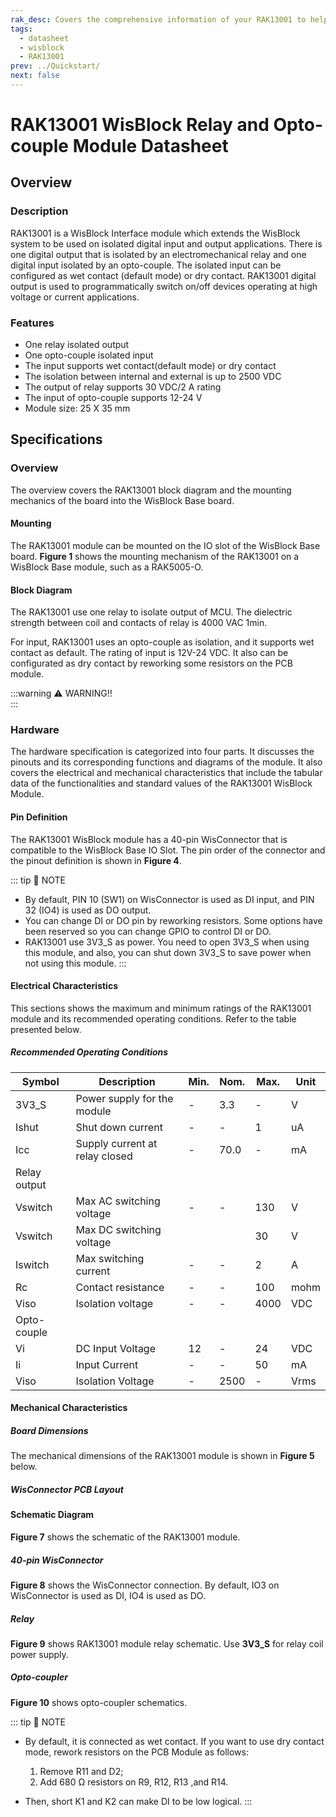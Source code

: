 ```yaml
---
rak_desc: Covers the comprehensive information of your RAK13001 to help you in using it. This information includes technical specifications, characteristics, and requirements, and it also discusses the device components.
tags:
  - datasheet
  - wisblock
  - RAK13001
prev: ../Quickstart/
next: false
---
```


# RAK13001 WisBlock Relay and Opto-couple Module Datasheet

## Overview

### Description

RAK13001 is a WisBlock Interface module which extends the WisBlock system to be used on isolated digital input and output applications. There is one digital output that is isolated by an electromechanical relay and one digital input isolated by an opto-couple. The isolated input can be configured as wet contact (default mode) or dry contact. RAK13001 digital output is used to programmatically switch on/off devices operating at high voltage or current applications.

### Features

- One relay isolated output
- One opto-couple isolated input
- The input supports wet contact(default mode) or dry contact
- The isolation between internal and external is up to 2500&nbsp;VDC
- The output of relay supports 30&nbsp;VDC/2&nbsp;A rating
- The input of opto-couple supports 12-24&nbsp;V
- Module size: 25 X 35&nbsp;mm

## Specifications

### Overview 

The overview covers the RAK13001 block diagram and the mounting mechanics of the board into the WisBlock Base board.

#### Mounting

The RAK13001 module can be mounted on the IO slot of the WisBlock Base board. **Figure 1** shows the mounting mechanism of the RAK13001 on a WisBlock Base module, such as a RAK5005-O.

<rk-img
  src="/assets/images/wisblock/rak13001/datasheet/mounting-mechanism.png"
  width="60%"
  caption="RAK13001 mounting mechanism on a WisBlock Base module"
/>

#### Block Diagram

<rk-img
  src="/assets/images/wisblock/rak13001/datasheet/block-diagram.png"
  width="70%"
  caption="RAK13001 Block Diagram"
/>

The RAK13001 use one relay to isolate output of MCU. The dielectric strength between coil and contacts of relay is 4000&nbsp;VAC 1min.

For input, RAK13001 uses an opto-couple as isolation, and it supports wet contact as default. The rating of input is 12V-24&nbsp;VDC. It also can be configurated as dry contact by reworking some resistors on the PCB module.

:::warning ⚠️ WARNING!!    
<rk-img
  src="/assets/images/wisblock/rak13001/datasheet/warning.png"
  width="90%"
  caption="Safety Precaution"
/>
:::

### Hardware

The hardware specification is categorized into four parts. It discusses the pinouts and its corresponding functions and diagrams of the module. It also covers the electrical and mechanical characteristics that include the tabular data of the functionalities and standard values of the RAK13001 WisBlock Module.

#### Pin Definition

The RAK13001 WisBlock module has a 40-pin WisConnector that is compatible to the WisBlock Base IO Slot. The pin order of the connector and the pinout definition is shown in **Figure 4**. 

<rk-img
  src="/assets/images/wisblock/rak13001/datasheet/RAK13001_Pinout.svg"
  width="50%"
  caption="RAK13001 Pinout Schematic"
/>

::: tip 📝 NOTE
- By default, PIN 10 (SW1) on WisConnector is used as DI input, and PIN 32 (IO4) is used as DO output. 
- You can change DI or DO pin by reworking resistors. Some options have been reserved so you can change GPIO to control DI or DO.
- RAK13001 use 3V3_S as power. You need to open 3V3_S when using this module, and also, you can shut down 3V3_S to save power when not using this module.
:::  

#### Electrical Characteristics

This sections shows the maximum and minimum ratings of the RAK13001 module and its recommended operating conditions. Refer to the table presented below.

##### Recommended Operating Conditions

| Symbol       | Description                    | Min. | Nom. | Max. | Unit |
| ------------ | ------------------------------ | ---- | ---- | ---- | ---- |
| 3V3_S        | Power supply for the module    | -    | 3.3  | -    | V    |
| Ishut        | Shut down current              | -    | -    | 1    | uA   |
| Icc          | Supply current at relay closed | -    | 70.0 | -    | mA   |
| Relay output |                                |      |      |      |      |
| Vswitch      | Max AC switching voltage       | -    | -    | 130  | V    |
| Vswitch      | Max DC switching voltage       |      |      | 30   | V    |
| Iswitch      | Max switching current          | -    | -    | 2    | A    |
| Rc           | Contact resistance             | -    | -    | 100  | mohm |
| Viso         | Isolation voltage              | -    | -    | 4000 | VDC  |
| Opto-couple  |                                |      |      |      |      |
| Vi           | DC Input Voltage               | 12   | -    | 24   | VDC  |
| Ii           | Input Current                  | -    | -    | 50   | mA   |
| Viso         | Isolation Voltage              | -    | 2500 | -    | Vrms |



#### Mechanical Characteristics

##### Board Dimensions

The mechanical dimensions of the RAK13001 module is shown in **Figure 5** below.

<rk-img
  src="/assets/images/wisblock/rak13001/datasheet/mechanical-dimensions.png"
  width="75%"
  caption="RAK13001 Mechanical Dimensions"
/>

##### WisConnector PCB Layout

<rk-img
  src="/assets/images/wisblock/rak13001/datasheet/wisconnector-pcb.png"
  width="100%"
  caption="WisConnector PCB footprint and recommendations"
/>

#### Schematic Diagram

**Figure 7** shows the schematic of the RAK13001 module.

<rk-img
  src="/assets/images/wisblock/rak13001/datasheet/rak13001-schematic.png"
  width="100%"
  caption="RAK13001 WisBlock Module Schematic"
/>

##### 40-pin WisConnector

**Figure 8** shows the WisConnector connection. By default, IO3 on WisConnector is used as DI, IO4 is used as DO.

<rk-img
  src="/assets/images/wisblock/rak13001/datasheet/rak13001-wisio.png"
  width="50%"
  caption="RAK13001 WisConnector"
/>

##### Relay 

**Figure 9** shows RAK13001 module relay schematic. Use **3V3_S** for relay coil power supply.

<rk-img
  src="/assets/images/wisblock/rak13001/datasheet/rak13001-relay.png"
  width="50%"
  caption="RAK13001 WisBlock Relay Schematic"
/>

##### Opto-coupler

**Figure 10** shows opto-coupler schematics.

<rk-img
  src="/assets/images/wisblock/rak13001/datasheet/rak13001-optocoupler.png"
  width="60%"
  caption="RAK13001 Opto-coupler Schematics"
/>

::: tip 📝 NOTE
- By default, it is connected as wet contact. If you want to use dry contact mode, rework resistors on the PCB Module as follows:

    1. Remove R11 and D2;
    2. Add 680&nbsp;Ω resistors on R9, R12, R13 ,and R14.

- Then, short K1 and K2 can make DI to be low logical.
::: 

<rk-img
  src="/assets/images/wisblock/rak13001/datasheet/rak13001-silkscreen.png"
  width="60%"
  caption="RAK13001 PCB Silkscreen"
/>


